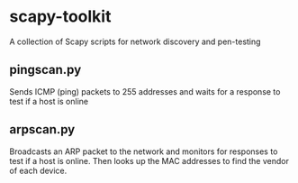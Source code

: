# scapy-toolkit
A collection of Scapy scripts for network discovery and pen-testing

## pingscan.py
Sends ICMP (ping) packets to 255 addresses and waits for a response to test if a host is online

## arpscan.py
Broadcasts an ARP packet to the network and monitors for responses to test if a host is online. Then looks up the MAC addresses to find the vendor of each device.

